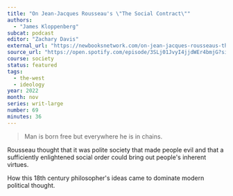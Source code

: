 ```yaml
---
title: "On Jean-Jacques Rousseau's \"The Social Contract\""
authors:
  - "James Kloppenberg"
subcat: podcast
editor: "Zachary Davis"
external_url: "https://newbooksnetwork.com/on-jean-jacques-rousseaus-the-social-contract"
source_url: "https://open.spotify.com/episode/3SLj01JvyI4jjdWEr4bmjG?si=jqkU92sVQq2AFP8fyT4ENQ"
course: society
status: featured
tags:
  - the-west
  - ideology
year: 2022
month: nov
series: writ-large
number: 69
minutes: 36
---
```


> Man is born free but everywhere he is in chains.

Rousseau thought that it was polite society that made people evil and that a sufficiently enlightened social order could bring out people's inherent virtues.

How this 18th century philosopher's ideas came to dominate modern political thought.
